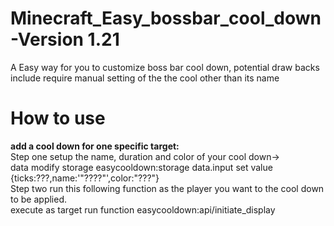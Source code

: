# Minecraft_Easy_bossbar_cool_down-Version 1.21
A Easy way for you to customize boss bar cool down, potential draw backs include require manual setting of the the cool other than its name
# How to use
**add a cool down for one specific target:**      
Step one setup the name, duration and color of your cool down->    
data modify storage easycooldown:storage data.input set value {ticks:???,name:'"????"',color:"???"}    
Step two run this following function as the player you want to the cool down to be applied.    
execute as target run function easycooldown:api/initiate_display     
